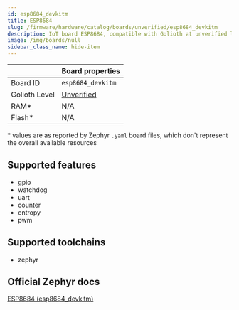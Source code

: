 ```yaml
---
id: esp8684_devkitm
title: ESP8684
slug: /firmware/hardware/catalog/boards/unverified/esp8684_devkitm
description: IoT board ESP8684, compatible with Golioth at unverified level.
image: /img/boards/null
sidebar_class_name: hide-item
---
```


[//]: # (This is an auto-generated file, do not edit! Changes to it will be lost upon re-generation)



|                | Board properties     |
| -------------  | -------------------- |
| Board ID       | `esp8684_devkitm` |
| Golioth Level  | [Unverified](/firmware/hardware#unverified-boards) |
| RAM*           | N/A |
| Flash*         | N/A |

\* values are as reported by Zephyr `.yaml` board files, which don't represent the overall available resources



## Supported features

* gpio
* watchdog
* uart
* counter
* entropy
* pwm

## Supported toolchains

* zephyr

## Official Zephyr docs

[ESP8684 (esp8684_devkitm)](https://docs.zephyrproject.org/latest/boards/espressif/esp8684_devkitm/doc/index.html)
